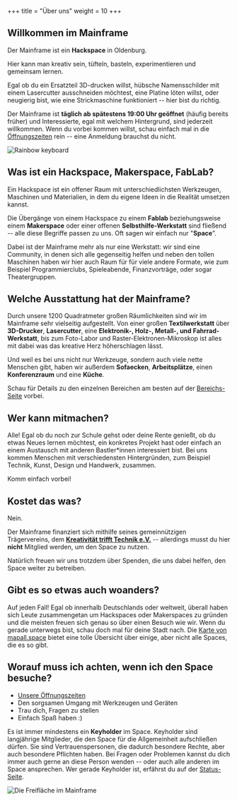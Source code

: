+++
title = "Über uns"
weight = 10
+++

## Willkommen im Mainframe

Der Mainframe ist ein **Hackspace** in Oldenburg.

Hier kann man kreativ sein, tüfteln, basteln, experimentieren und
gemeinsam lernen.

Egal ob du ein Ersatzteil 3D-drucken willst, hübsche Namensschilder mit einem
Lasercutter ausschneiden möchtest, eine Platine löten willst, oder
neugierig bist, wie eine Strickmaschine funktioniert -- hier bist du richtig.

Der Mainframe ist **täglich ab spätestens 19:00 Uhr geöffnet** (häufig bereits früher)
und Interessierte, egal mit welchem Hintergrund, sind jederzeit
willkommen.  Wenn du vorbei kommen willst, schau einfach mal in die
[Öffnungszeiten](@/about/opening_times.md) rein -- eine Anmeldung brauchst du nicht.

![Rainbow keyboard](../../media/img/keyboard.png)

## Was ist ein Hackspace, Makerspace, FabLab?

Ein Hackspace ist ein offener Raum mit unterschiedlichsten Werkzeugen,
Maschinen und Materialien, in dem du eigene Ideen in die Realität umsetzen
kannst.

Die Übergänge von einem Hackspace zu einem **Fablab** beziehungsweise einem
**Makerspace** oder einer offenen **Selbsthilfe-Werkstatt** sind fließend --
alle diese Begriffe passen zu uns. Oft sagen wir einfach nur "**Space**".

Dabei ist der Mainframe mehr als nur eine Werkstatt: wir sind eine Community, in
denen sich alle gegenseitig helfen und neben den tollen Maschinen haben wir hier
auch Raum für für viele andere Formate, wie zum Beispiel Programmierclubs,
Spieleabende, Finanzvorträge, oder sogar Theatergruppen.

## Welche Ausstattung hat der Mainframe?

Durch unsere 1200 Quadratmeter großen Räumlichkeiten sind wir im Mainframe sehr
vielseitig aufgestellt. Von einer großen **Textilwerkstatt** über
**3D-Drucker**, **Lasercutter**, eine **Elektronik-, Holz-, Metall-, und Fahrrad-Werkstatt**,
bis zum Foto-Labor und Raster-Elektronen-Mikroskop ist alles
mit dabei was das kreative Herz höherschlagen lässt.

Und weil es bei uns nicht nur Werkzeuge, sondern auch viele nette Menschen gibt,
haben wir außerdem **Sofaecken**, **Arbeitsplätze**, einen **Konferenzraum** und
eine **Küche**.

Schau für Details zu den einzelnen Bereichen am besten auf der
[Bereichs-Seite](@/spacewalk/overview.md) vorbei.

## Wer kann mitmachen?

Alle! Egal ob du noch zur Schule gehst oder deine Rente genießt, ob du etwas
Neues lernen möchtest, ein konkretes Projekt hast oder einfach an einem
Austausch mit anderen Bastler*innen interessiert bist. Bei uns kommen Menschen
mit verschiedensten Hintergründen, zum Beispiel Technik, Kunst, Design und
Handwerk, zusammen.

Komm einfach vorbei!

## Kostet das was?

Nein.

Der Mainframe finanziert sich mithilfe seines gemeinnützigen
Trägervereins, dem [**Kreativität trifft Technik e.V.**](@/about/verein.md) --
allerdings musst du hier **nicht** Mitglied werden, um den Space zu nutzen.

Natürlich freuen wir uns trotzdem über Spenden, die uns dabei helfen,
den Space weiter zu betreiben.

## Gibt es so etwas auch woanders?

Auf jeden Fall! Egal ob innerhalb Deutschlands oder weltweit, überall haben sich
Leute zusammengetan um Hackspaces oder Makerspaces zu gründen und die meisten
freuen sich genau so über einen Besuch wie wir. Wenn du gerade unterwegs bist,
schau doch mal für deine Stadt nach. Die
[Karte von mapall.space](https://mapall.space/index.php?menu=home)
bietet eine tolle Übersicht über einige, aber nicht alle Spaces, die es so gibt.

## Worauf muss ich achten, wenn ich den Space besuche?

<!-- TODO: Add DO's & DON'Ts -->

* [Unsere Öffnungszeiten](@/about/opening_times.md)
* Den sorgsamen Umgang mit Werkzeugen und Geräten
* Trau dich, Fragen zu stellen
* Einfach Spaß haben :)

Es ist immer mindestens ein **Keyholder** im Space. Keyholder sind langjährige
Mitglieder, die den Space für die Allgemeinheit aufschließen dürfen. Sie sind
Vertrauenspersonen, die dadurch besondere Rechte, aber auch besondere Pflichten
haben.  Bei Fragen oder Problemen kannst du dich immer auch gerne an diese
Person wenden -- oder auch alle anderen im Space ansprechen. Wer gerade
Keyholder ist, erfährst du auf der [Status-Seite](https://status.mainframe.io).

![Die Freifläche im Mainframe](../../media/img/freiflaeche.jpg)
